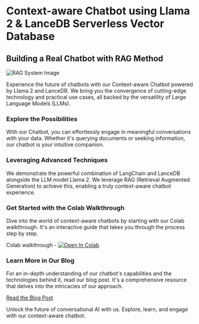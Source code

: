 # Context-aware Chatbot using Llama 2 & LanceDB Serverless Vector Database

## Building a Real Chatbot with RAG Method

![RAG System Image](https://github.com/akashAD98/vectordb-recipes/assets/62583018/4796c6d6-b338-4b14-835d-c8d93a3564e0)

Experience the future of chatbots with our Context-aware Chatbot powered by Llama 2 and LanceDB. We bring you the convergence of cutting-edge technology and practical use cases, all backed by the versatility of Large Language Models (LLMs).

### Explore the Possibilities

With our Chatbot, you can effortlessly engage in meaningful conversations with your data. Whether it's querying documents or seeking information, our chatbot is your intuitive companion.

### Leveraging Advanced Techniques

We demonstrate the powerful combination of LangChain and LanceDB alongside the LLM model Llama 2. We leverage RAG (Retrieval Augmented Generation) to achieve this, enabling a truly context-aware chatbot experience.

### Get Started with the Colab Walkthrough

Dive into the world of context-aware chatbots by starting with our Colab walkthrough. It's an interactive guide that takes you through the process step by step.

Colab walkthrough - <a href="https://colab.research.google.com/github/lancedb/vectordb-recipes/blob/main/examples/chatbot_using_Llama2_&_lanceDB/main.ipynb"><img src="https://colab.research.google.com/assets/colab-badge.svg" alt="Open In Colab"></a>

### Learn More in Our Blog

For an in-depth understanding of our chatbot's capabilities and the technologies behind it, read our blog post. It's a comprehensive resource that delves into the intricacies of our approach.

[Read the Blog Post](https://blog.lancedb.com/context-aware-chatbot-using-llama-2-lancedb-as-vector-database-4d771d95c755)

Unlock the future of conversational AI with us. Explore, learn, and engage with our context-aware chatbot.
